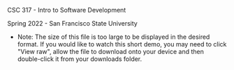 CSC 317 - Intro to Software Development

Spring 2022 - San Francisco State University

* Note: The size of this file is too large to be displayed in the desired format. If you would like to watch this short demo, you may need to click "View raw", allow the file to download onto your device and then double-click it from your
downloads folder.
